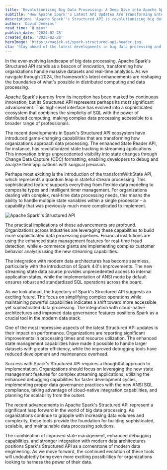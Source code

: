 ```yaml
---
title: 'Revolutionizing Big Data Processing: A Deep Dive into Apache Spark''s Structured API'
subtitle: 'How Apache Spark''s Latest API Updates Are Transforming Enterprise Data Processing'
description: 'Apache Spark''s Structured API is revolutionizing big data processing with enhanced state management, improved debugging capabilities, and seamless integration with modern data architectures. Learn how these advancements are transforming enterprise data processing and setting new standards for performance and scalability.'
author: 'David Jenkins'
read_time: '8 mins'
publish_date: '2024-02-28'
created_date: '2025-02-28'
heroImage: 'https://magick.ai/spark-structured-api-header.jpg'
cta: 'Stay ahead of the latest developments in big data processing and Apache Spark. Follow us on LinkedIn for regular updates, expert insights, and in-depth technical analysis of emerging technologies shaping the future of data engineering.'
---
```


In the ever-evolving landscape of big data processing, Apache Spark's Structured API stands as a beacon of innovation, transforming how organizations handle massive datasets and real-time analytics. As we navigate through 2024, the framework's latest enhancements are reshaping the boundaries of what's possible in distributed computing and data processing.

Apache Spark's journey from its inception has been marked by continuous innovation, but its Structured API represents perhaps its most significant advancement. This high-level interface has evolved into a sophisticated ecosystem that combines the simplicity of SQL with the power of distributed computing, making complex data processing accessible to a broader range of professionals.

The recent developments in Spark's Structured API ecosystem have introduced game-changing capabilities that are transforming how organizations approach data processing. The enhanced State Reader API, for instance, has revolutionized state tracking in streaming applications. This innovation brings unprecedented visibility into state changes through Change Data Capture (CDC) formatting, enabling developers to debug and analyze their applications with surgical precision.

Perhaps most exciting is the introduction of the transformWithState API, which represents a quantum leap in stateful stream processing. This sophisticated feature supports everything from flexible data modeling to composite types and intelligent timer management. For organizations dealing with complex, real-time data processing needs, this means the ability to handle multiple state variables within a single processor – a capability that was previously much more complicated to implement.

![Apache Spark''s Structured API](https://magick.ai/spark-structured-api-content.jpg)

The practical implications of these advancements are profound. Organizations across industries are leveraging these capabilities to build more sophisticated data processing pipelines. Financial institutions are using the enhanced state management features for real-time fraud detection, while e-commerce giants are implementing complex customer behavior analysis using the new streaming capabilities.

The integration with modern data architectures has become seamless, particularly with the introduction of Spark 4.0's improvements. The new streaming state data source provides unprecedented access to internal application states, while the implementation of ANSI mode by default ensures robust and standardized SQL operations across the board.

As we look ahead, the trajectory of Spark's Structured API suggests an exciting future. The focus on simplifying complex operations while maintaining powerful capabilities indicates a shift toward more accessible yet sophisticated data processing. The integration with cloud-native architectures and improved data governance features positions Spark as a crucial tool in the modern data stack.

One of the most impressive aspects of the latest Structured API updates is their impact on performance. Organizations are reporting significant improvements in processing times and resource utilization. The enhanced state management capabilities have made it possible to handle larger datasets with greater efficiency, while the improved debugging tools have reduced development and maintenance overhead.

Success with Spark's Structured API requires a thoughtful approach to implementation. Organizations should focus on leveraging the new state management features for complex streaming applications, utilizing the enhanced debugging capabilities for faster development cycles, implementing proper data governance practices with the new ANSI SQL compliance, taking advantage of cloud-native integration capabilities, and planning for scalability from the outset.

The recent advancements in Apache Spark's Structured API represent a significant leap forward in the world of big data processing. As organizations continue to grapple with increasing data volumes and complexity, these tools provide the foundation for building sophisticated, scalable, and maintainable data processing solutions.

The combination of improved state management, enhanced debugging capabilities, and stronger integration with modern data architectures positions Spark's Structured API as a cornerstone of modern data engineering. As we move forward, the continued evolution of these tools will undoubtedly bring even more exciting possibilities for organizations looking to harness the power of their data.